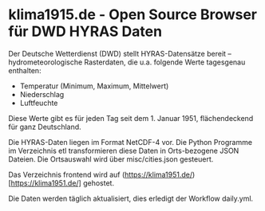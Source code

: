 # klima1915.de - Open Source Browser für DWD HYRAS Daten

Der Deutsche Wetterdienst (DWD) stellt HYRAS-Datensätze bereit – hydrometeorologische Rasterdaten, die u.a. folgende Werte tagesgenau enthalten:

- Temperatur (Minimum, Maximum, Mittelwert)
- Niederschlag
- Luftfeuchte

Diese Werte gibt es für jeden Tag seit dem 1. Januar 1951, flächendeckend für ganz Deutschland.

Die HYRAS-Daten liegen im Format NetCDF-4 vor. Die Python Programme im Verzeichnis etl transformieren diese Daten in Orts-bezogene JSON Dateien.
Die Ortsauswahl wird über misc/cities.json gesteuert. 

Das Verzeichnis frontend wird auf (https://klima1951.de/)[https://klima1951.de/] gehostet.

Die Daten werden täglich aktualisiert, dies erledigt der Workflow daily.yml.
